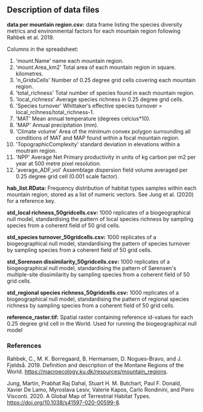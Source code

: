 ## Description of data files
**data per mountain region.csv:** data frame listing the species diversity metrics and environmental factors for each mountain region following Rahbek et al. 2019.

Columns in the spreadsheet:

1. 'mount.Name' name each mountain region.
2. 'mount.Area_km2' Total area of each mountain region in square. kilometres.
3. 'n_GridsCells' Number of 0.25 degree grid cells covering each mountain region.
4. 'total_richness' Total number of species found in each mountain region.
5. 'local_richness' Average species richness in 0.25 degree grid cells.
6. 'Species turnover' Whittaker’s effective species turnover = local_rcihness/total_richness-1.
7. 'MAT' Mean annual temperature (degrees celcius*10).
8. 'MAP' Annual precipitation (mm).
9. 'Climate volume' Area of the minimum convex polygon surrounding all conditions of MAT and MAP found within a focal mountain region.
10. 'TopographicComplexity' standard deviation in elevations within a moutrain region.
11. 'NPP' Average Net Primary productivity in units of kg carbon per m2 per year at 500 metre pixel resolution.
12. 'average_ADF_vol' Assemblage dispersion field volume averaged per 0.25 degree grid cell (0.001 scale factor).

**hab_list.RData:** Frequency distribution of habitat types samples within each mountain region, stored as a list of numeric vectors. See Jung et al. (2020) for a reference key.     

**std_local richness_50gridcells.csv:** 1000 replicates of a biogeographical null model, standardising the pattern of local species richness by sampling species from a coherent field of 50 grid cells.

**std_species turnover_50gridcells.csv:** 1000 replicates of a biogeographical null model, standardising the pattern of species turnover by sampling species from a coherent field of 50 grid cells.

**std_Sorensen dissimilarity_50gridcells.csv:** 1000 replicates of a biogeographical null model, standardising the pattern of Sørensen's multiple-site dissimilarity by sampling species from a coherent field of 50 grid cells.

**std_regional species richness_50gridcells.csv:** 1000 replicates of a biogeographical null model, standardising the pattern of regional species richness by sampling species from a coherent field of 50 grid cells.

**reference_raster.tif:** Spatial raster containing reference id-values for each 0.25 degree grid cell in the World. Used for running the biogeographical null model

### References
Rahbek, C., M. K. Borregaard, B. Hermansen, D. Nogues-Bravo, and J. Fjeldså. 2019. Definition and description of the Montane Regions of the World. https://macroecology.ku.dk/resources/mountain_regions.

Jung, Martin, Prabhat Raj Dahal, Stuart H. M. Butchart, Paul F. Donald, Xavier De Lamo, Myroslava Lesiv, Valerie Kapos, Carlo Rondinini, and Piero Visconti. 2020. A Global Map of Terrestrial Habitat Types. https://doi.org/10.1038/s41597-020-00599-8.






